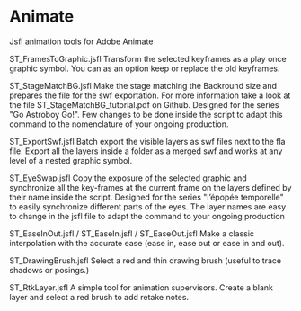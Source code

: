 # Animate
Jsfl animation tools for Adobe Animate

ST_FramesToGraphic.jsfl
Transform the selected keyframes as a play once graphic symbol. You can as an option keep or replace the old keyframes.

ST_StageMatchBG.jsfl
Make the stage matching the Backround size and prepares the file for the swf exportation. For more information take a look at the file ST_StageMatchBG_tutorial.pdf on Github.
Designed for the series "Go Astroboy Go!". Few changes to be done inside the script to adapt this command to the nomenclature of your ongoing production.

ST_ExportSwf.jsfl
Batch export the visible layers as swf files next to the fla file. Export all the layers inside a folder as a merged swf and works at any level of a nested graphic symbol.

ST_EyeSwap.jsfl
Copy the exposure of the selected graphic and synchronize all the key-frames at the current frame on the layers defined by their name inside the script. 
Designed for the series "l’épopée temporelle" to easily synchronize different parts of the eyes. The layer names are easy to change in the jsfl file to adapt the command to your ongoing production

ST_EaseInOut.jsfl / ST_EaseIn.jsfl / ST_EaseOut.jsfl
Make a classic interpolation with the accurate ease (ease in, ease out or ease in and out).

ST_DrawingBrush.jsfl
Select a red and thin drawing brush (useful to trace shadows or posings.)

ST_RtkLayer.jsfl
A simple tool for animation supervisors. Create a blank layer and select a red brush to add retake notes.
